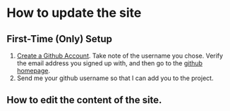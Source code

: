 # How to update the site

## First-Time (Only) Setup

1. [Create a Github Account](https://github.com/join). Take note of the username you chose. Verify the email address you signed up with, and then go to the [github homepage](https://github.com).
2. Send me your github username so that I can add you to the project.

## How to edit the content of the site.
